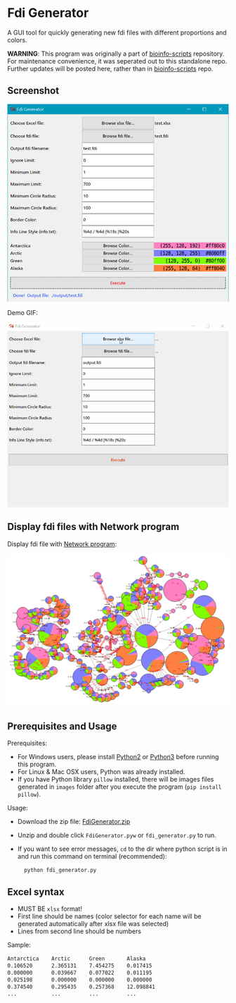 Fdi Generator
=============

A GUI tool for quickly generating new fdi files with different proportions and colors.

**WARNING**: This program was originally a part of [bioinfo-scripts](https://github.com/zxjsdp/bioinfo-scripts/tree/master/Haplotype_Related/FdiGenerator) repository. For maintenance convenience, it was seperated out to this standalone repo. Further updates will be posted here, rather than in [bioinfo-scripts](https://github.com/zxjsdp/bioinfo-scripts/tree/master/Haplotype_Related/FdiGenerator) repo.


Screenshot
----------

![Fdi Generator](resources/fdi_generator.png)

Demo GIF:

![FdiGenerator GIF](resources/FdiGenerator.gif)

Display fdi files with Network program
--------------------------------------

Display fdi file with [Network program](http://www.fluxus-engineering.com/sharenet.htm):

![Display fdi file with Network](resources/display_fdi_with_network.png)

Prerequisites and Usage
-----------------------

Prerequisites:

- For Windows users, please install [Python2](https://www.python.org/downloads/) or [Python3](https://www.python.org/downloads/) before running this program.
- For Linux & Mac OSX users, Python was already installed.
- If you have Python library `pillow` installed, there will be images files generated in `images` folder after you execute the program (`pip install pillow`).

Usage:

- Download the zip file: [FdiGenerator.zip](https://github.com/zxjsdp/bioinfo-scripts/raw/master/Haplotype_Related/FdiGenerator/FdiGenerator.zip)
- Unzip and double click `FdiGenerator.pyw` or `fdi_generator.py` to run.
- If you want to see error messages, `cd` to the dir where python script is in and run this command on terminal (recommended):

        python fdi_generator.py

Excel syntax
-------------

- MUST BE `xlsx` format!
- First line should be names (color selector for each name will be generated automatically after xlsx file was selected)
- Lines from second line should be numbers

Sample:

    Antarctica    Arctic      Green       Alaska
    0.106520      2.365131    7.454275    0.017415
    0.000000      0.039667    0.077022    0.011195
    0.025198      0.000000    0.000000    0.000000
    0.374540      0.295435    0.257368    12.098841
    ...           ...         ...         ...
